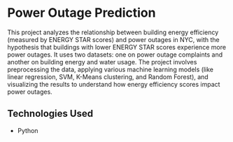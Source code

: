 <h1>Power Outage Prediction</h1>

<p>
This project analyzes the relationship between building energy efficiency (measured by ENERGY STAR scores) and power outages in NYC, with the hypothesis that buildings with lower ENERGY STAR scores experience more power outages. It uses two datasets: one on power outage complaints and another on building energy and water usage. The project involves preprocessing the data, applying various machine learning models (like linear regression, SVM, K-Means clustering, and Random Forest), and visualizing the results to understand how energy efficiency scores impact power outages.
</p>

<h2>Technologies Used</h2>
<ul>
  <li>Python</li>
</ul>

